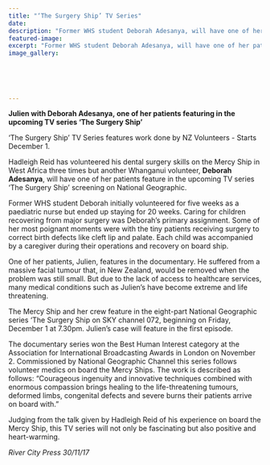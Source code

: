 ```yaml
---
title: "‘The Surgery Ship’ TV Series"
date: 
description: "Former WHS student Deborah Adesanya, will have one of her patients feature in the upcoming TV series ‘The Surgery Ship’ screening on National Geographic.."
featured-image: 
excerpt: "Former WHS student Deborah Adesanya, will have one of her patients feature in the upcoming TV series ‘The Surgery Ship’ screening on National Geographic."
image_gallery:
    
    
    
    
    
---
```


<p><strong>Julien with Deborah Adesanya,&nbsp;<span>one of her patients featuring in the upcoming TV series &lsquo;The Surgery Ship&rsquo;</span></strong></p>
<p>&lsquo;The Surgery Ship&rsquo; TV Series features work done by NZ Volunteers - Starts December 1.</p>
<p>Hadleigh Reid has volunteered his dental surgery skills on the Mercy Ship in West Africa three times but another Whanganui volunteer, <strong>Deborah Adesanya</strong>, will have one of her patients feature in the upcoming TV series &lsquo;The Surgery Ship&rsquo; screening on National Geographic.</p>
<p>Former WHS student Deborah initially volunteered for five weeks as a paediatric nurse but ended up staying for 20 weeks. Caring for children rec<span class="text_exposed_show">overing from major surgery was Deborah&rsquo;s primary assignment. Some of her most poignant moments were with the tiny patients receiving surgery to correct birth defects like cleft lip and palate. Each child was accompanied by a caregiver during their operations and recovery on board ship.<br /></span></p>
<p><span class="text_exposed_show">One of her patients, Julien, features in the documentary. He suffered from a massive facial tumour that, in New Zealand, would be removed when the problem was still small. But due to the lack of access to healthcare services, many medical conditions such as Julien&rsquo;s have become extreme and life threatening.&nbsp;<br /></span></p>
<p><span class="text_exposed_show">The Mercy Ship and her crew feature in the eight-part National Geographic series &lsquo;The Surgery Ship on SKY channel 072, beginning on Friday, December 1 at 7.30pm. Julien&rsquo;s case will feature in the first episode.<br /></span></p>
<p><span class="text_exposed_show">The documentary series won the Best Human Interest category at the Association for International Broadcasting Awards in London on November 2. Commissioned by National Geographic Channel this series follows volunteer medics on board the Mercy Ships. The work is described as follows: &ldquo;Courageous ingenuity and innovative techniques combined with enormous compassion brings healing to the life-threatening tumours, deformed limbs, congenital defects and severe burns their patients arrive on board with.&rdquo;<br /></span></p>
<p><span class="text_exposed_show">Judging from the talk given by Hadleigh Reid of his experience on board the Mercy Ship, this TV series will not only be fascinating but also positive and heart-warming.</span></p>
<div class="text_exposed_show">
<p><em>River City Press 30/11/17</em></p>
</div>

